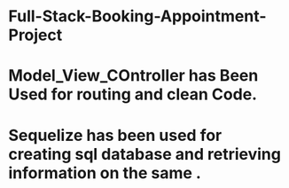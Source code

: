 # Full-Stack-Booking-Appointment-Project
# Model_View_COntroller has Been Used for routing and clean Code.
# Sequelize has been used for creating sql database and retrieving information on the same .
